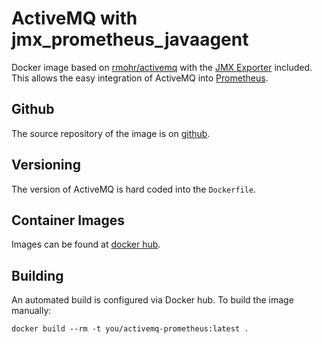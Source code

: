 # ActiveMQ with jmx_prometheus_javaagent

Docker image based on [rmohr/activemq](https://github.com/rmohr/docker-activemq) with the [JMX Exporter](https://github.com/prometheus/jmx_exporter) included. This allows the easy integration of ActiveMQ into [Prometheus](https://prometheus.io).


## Github
The source repository of the image is on [github](https://github.com/bwolf/activemq-prometheus).


## Versioning
The version of ActiveMQ is hard coded into the `Dockerfile`.

## Container Images
Images can be found at [docker hub](https://hub.docker.com/repository/docker/bwolf/activemq-prometheus).


## Building
An automated build is configured via Docker hub. To build the image manually:

    docker build --rm -t you/activemq-prometheus:latest .

